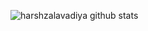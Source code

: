 ![harshzalavadiya github stats](https://github-readme-stats.vercel.app/api?username=harshzalavadiya&show_icons=true)
